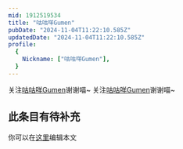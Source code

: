 ```yaml
---
mid: 1912519534
title: "咕咕咩Gumen"
pubDate: "2024-11-04T11:22:10.585Z"
updatedDate: "2024-11-04T11:22:10.585Z"
profile:
  {
    Nickname: ["咕咕咩Gumen"],
  }
---
```


关注[咕咕咩Gumen](https://space.bilibili.com/1912519534)谢谢喵~ 关注[咕咕咩Gumen](https://space.bilibili.com/1912519534)谢谢喵~

## 此条目有待补充
你可以在[这里](https://github.com/Yuhanawa/VTuber.ICU/edit/master/src/content/v/咕咕咩Gumen/index.md)编辑本文
